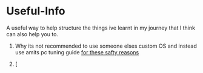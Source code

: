 # Useful-Info
A useful way to help structure the things ive learnt in my journey that I think can also help you to.

1. Why its not recommended to use someone elses custom OS and instead use amits pc tuning guide [for these safty reasons](#/windows/Chatgpt-rewrite.md)

2. [















